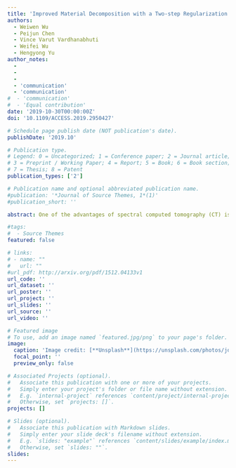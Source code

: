 ```yaml
---
title: 'Improved Material Decomposition with a Two-step Regularization for spectral CT'
authors:
  - Weiwen Wu
  - Peijun Chen
  - Vince Varut Vardhanabhuti
  - Weifei Wu
  - Hengyong Yu
author_notes:
  -
  -
  -
  - 'communication'
  - 'communication'
#  - 'communication'
#  - 'Equal contribution'
date: '2019-10-30T00:00:00Z'
doi: '10.1109/ACCESS.2019.2950427'

# Schedule page publish date (NOT publication's date).
publishDate: '2019.10'

# Publication type.
# Legend: 0 = Uncategorized; 1 = Conference paper; 2 = Journal article;
# 3 = Preprint / Working Paper; 4 = Report; 5 = Book; 6 = Book section;
# 7 = Thesis; 8 = Patent
publication_types: ['2']

# Publication name and optional abbreviated publication name.
#publication: '*Journal of Source Themes, 1*(1)'
#publication_short: ''

abstract: One of the advantages of spectral computed tomography (CT) is it can achieve accurate material components using the material decomposition methods. The image-based material decomposition is a common method to obtain specific material components, and it can be divided into two steps: image reconstruction and post material decomposition. To obtain accurate material maps, the image reconstruction method mainly focuses on improving image quality by incorporating regularization priors. Very recently, the regularization priors are introduced into the post material decomposition procedure in the iterative image-based methods. Since the regularization priors can be incorporated into image reconstruction and post image-domain material decomposition, the performance of regularization by combining these two cases is still an open problem. To realize this goal, the material accuracy from those steps are first analyzed and compared. Then, to further improve the accuracy of decomposition materials, a two-step regularization based method is developed by incorporating priors into image reconstruction and post material decomposition. Both numerical simulation and preclinical mouse experiments are performed to demonstrate the advantages of the two-step regularization based method in improving material accuracy.

#tags:
#  - Source Themes
featured: false

# links:
# - name: ""
#   url: ""
#url_pdf: http://arxiv.org/pdf/1512.04133v1
url_code: ''
url_dataset: ''
url_poster: ''
url_project: ''
url_slides: ''
url_source: ''
url_video: ''

# Featured image
# To use, add an image named `featured.jpg/png` to your page's folder.
image:
  caption: 'Image credit: [**Unsplash**](https://unsplash.com/photos/jdD8gXaTZsc)'
  focal_point: ''
  preview_only: false

# Associated Projects (optional).
#   Associate this publication with one or more of your projects.
#   Simply enter your project's folder or file name without extension.
#   E.g. `internal-project` references `content/project/internal-project/index.md`.
#   Otherwise, set `projects: []`.
projects: []

# Slides (optional).
#   Associate this publication with Markdown slides.
#   Simply enter your slide deck's filename without extension.
#   E.g. `slides: "example"` references `content/slides/example/index.md`.
#   Otherwise, set `slides: ""`.
slides:
---
```

